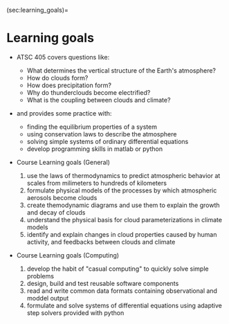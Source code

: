 (sec:learning_goals)=
# Learning goals

- ATSC 405 covers questions like:

  - What determines the vertical structure of the Earth's atmosphere?
  - How do clouds form?
  - How does precipitation form?
  - Why do thunderclouds become electrified?
  - What is the coupling between clouds and climate?

- and provides some practice with:

  - finding the equilibrium properties of a system
  - using conservation laws to describe the atmosphere
  - solving simple systems of ordinary differential equations
  - develop programming skills in matlab or python

- Course Learning goals (General)

  1. use the laws of thermodynamics to predict atmospheric behavior
     at scales from milimeters to hundreds of kilometers
  2. formulate physical models of the processes by which atmospheric aerosols
     become clouds
  3. create themodynamic diagrams and use them to explain the growth and decay
     of clouds
  4. understand the physical basis for cloud parameterizations in climate models
  5. identify and explain changes in cloud properties caused by
     human activity, and feedbacks between clouds and climate

- Course Learning goals (Computing)

  1. develop the habit of "casual computing" to quickly solve simple problems
  2. design, build and test reusable software components
  3. read and write common data formats containing observational and moddel
     output
  4. formulate and solve systems of differential equations using adaptive
     step solvers provided with python
